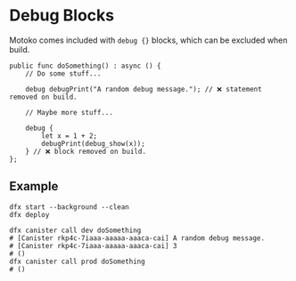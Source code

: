 # Debug Blocks

Motoko comes included with `debug {}` blocks, which can be excluded when build.

```motoko
public func doSomething() : async () {
    // Do some stuff...

    debug debugPrint("A random debug message."); // ❌ statement removed on build.

    // Maybe more stuff...

    debug {
        let x = 1 + 2;
        debugPrint(debug_show(x));
    } // ❌ block removed on build.
};
```

## Example

```shell
dfx start --background --clean
dfx deploy

dfx canister call dev doSomething
# [Canister rkp4c-7iaaa-aaaaa-aaaca-cai] A random debug message.
# [Canister rkp4c-7iaaa-aaaaa-aaaca-cai] 3
# ()
dfx canister call prod doSomething
# ()
```
